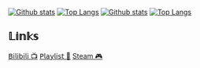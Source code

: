 [![Github stats](https://github-readme-stats.vercel.app/api?username=XTsat&show_icons=true#gh-light-mode-only)](https://github.com/XTsat#gh-light-mode-only)
[![Top Langs](https://github-readme-stats.vercel.app/api/top-langs/?username=XTsat#gh-light-mode-only)](https://github.com/XTsat#gh-light-mode-only)
[![Github stats](https://github-readme-stats.vercel.app/api?username=XTsat&theme=dark&show_icons=true#gh-dark-mode-only)](https://github.com/XTsat#gh-dark-mode-only)
[![Top Langs](https://github-readme-stats.vercel.app/api/top-langs/?username=XTsat&theme=dark#gh-dark-mode-only)](https://github.com/XTsat#gh-dark-mode-only)

## 𝕃𝕚𝕟𝕜𝕤

[𝖡𝗂𝗅𝗂𝖻𝗂𝗅𝗂 📺](https://space.bilibili.com/53283118) 
[𝖯𝗅𝖺𝗒𝗅𝗂𝗌𝗍 🎵](https://music.163.com/#/user/home?id=283588276)
[Steam 🎮](https://steamcommunity.com/id/XTxiaotong)

<!--
**XTsat/XTsat** is a ✨ _special_ ✨ repository because its `README.md` (this file) appears on your GitHub profile.

Here are some ideas to get you started:

- 🔭 I’m currently working on ...
- 🌱 I’m currently learning ...
- 👯 I’m looking to collaborate on ...
- 🤔 I’m looking for help with ...
- 💬 Ask me about ...
- 📫 How to reach me: ...
- 😄 Pronouns: ...
- ⚡ Fun fact: ...
-->
